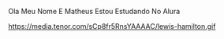Ola Meu Nome E Matheus
Estou Estudando No Alura

https://media.tenor.com/sCp8fr5RnsYAAAAC/lewis-hamilton.gif

